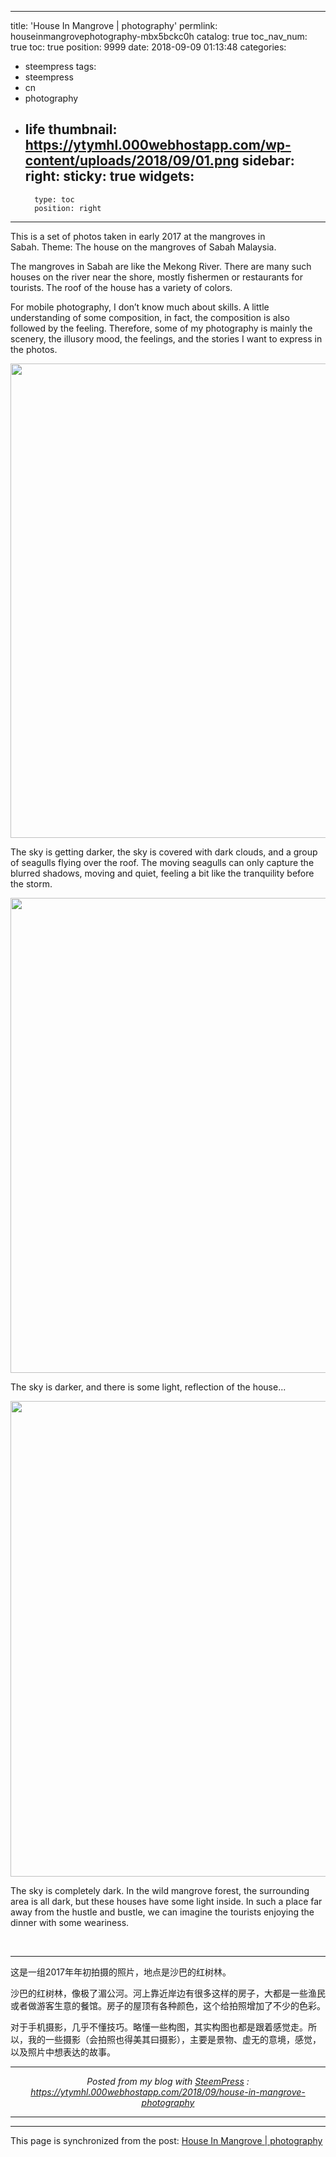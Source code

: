 
---
title: 'House In Mangrove | photography'
permlink: houseinmangrovephotography-mbx5bckc0h
catalog: true
toc_nav_num: true
toc: true
position: 9999
date: 2018-09-09 01:13:48
categories:
- steempress
tags:
- steempress
- cn
- photography
- life
thumbnail: https://ytymhl.000webhostapp.com/wp-content/uploads/2018/09/01.png
sidebar:
    right:
        sticky: true
widgets:
    -
        type: toc
        position: right
---


This is a set of photos taken in early 2017 at the mangroves in Sabah. Theme: The house on the mangroves of Sabah Malaysia.

The mangroves in Sabah are like the Mekong River. There are many such houses on the river near the shore, mostly fishermen or restaurants for tourists. The roof of the house has a variety of colors.

For mobile photography, I don’t know much about skills. A little understanding of some composition, in fact, the composition is also followed by the feeling. Therefore, some of my photography is mainly the scenery, the illusory mood, the feelings, and the stories I want to express in the photos.

<img class="alignnone size-full wp-image-29" src="https://ytymhl.000webhostapp.com/wp-content/uploads/2018/09/01.png" alt="" width="1011" height="759" /><br/>

The sky is getting darker, the sky is covered with dark clouds, and a group of seagulls flying over the roof. The moving seagulls can only capture the blurred shadows, moving and quiet, feeling a bit like the tranquility before the storm.

<img class="alignnone size-full wp-image-30" src="https://ytymhl.000webhostapp.com/wp-content/uploads/2018/09/02.png" alt="" width="1012" height="760" /><br/>

The sky is darker, and there is some light, reflection of the house...

<img class="alignnone size-full wp-image-31" src="https://ytymhl.000webhostapp.com/wp-content/uploads/2018/09/03.png" alt="" width="1012" height="761" /><br/>

The sky is completely dark. In the wild mangrove forest, the surrounding area is all dark, but these houses have some light inside. In such a place far away from the hustle and bustle, we can imagine the tourists enjoying the dinner with some weariness.

&nbsp;

---

这是一组2017年年初拍摄的照片，地点是沙巴的红树林。

沙巴的红树林，像极了湄公河。河上靠近岸边有很多这样的房子，大都是一些渔民或者做游客生意的餐馆。房子的屋顶有各种颜色，这个给拍照增加了不少的色彩。

对于手机摄影，几乎不懂技巧。略懂一些构图，其实构图也都是跟着感觉走。所以，我的一些摄影（会拍照也得美其曰摄影），主要是景物、虚无的意境，感觉，以及照片中想表达的故事。 <br /><center><hr/><em>Posted from my blog with <a href='https://wordpress.org/plugins/steempress/'>SteemPress</a> : https://ytymhl.000webhostapp.com/2018/09/house-in-mangrove-photography </em><hr/></center>

- - -

This page is synchronized from the post: [House In Mangrove | photography](https://steemit.com/@yellowbird/houseinmangrovephotography-mbx5bckc0h)
